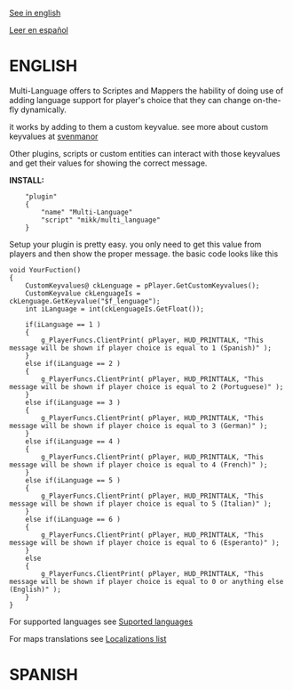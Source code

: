 [See in english](#english)

[Leer en español](#spanish)

# ENGLISH

Multi-Language offers to Scriptes and Mappers the hability of doing use of adding language support for player's choice that they can change on-the-fly dynamically.

it works by adding to them a custom keyvalue. see more about custom keyvalues at [svenmanor](https://sites.google.com/site/svenmanor/entguide/custom-keyvalues)

Other plugins, scripts or custom entities can interact with those keyvalues and get their values for showing the correct message.

**INSTALL:**
```angelscript
	"plugin"
	{
		"name" "Multi-Language"
		"script" "mikk/multi_language"
	}
```

Setup your plugin is pretty easy. you only need to get this value from players and then show the proper message. the basic code looks like this

```angelscript
void YourFuction()
{
	CustomKeyvalues@ ckLenguage = pPlayer.GetCustomKeyvalues();
	CustomKeyvalue ckLenguageIs = ckLenguage.GetKeyvalue("$f_lenguage");
	int iLanguage = int(ckLenguageIs.GetFloat());

	if(iLanguage == 1 )
	{
		g_PlayerFuncs.ClientPrint( pPlayer, HUD_PRINTTALK, "This message will be shown if player choice is equal to 1 (Spanish)" );
	}
	else if(iLanguage == 2 )
	{
		g_PlayerFuncs.ClientPrint( pPlayer, HUD_PRINTTALK, "This message will be shown if player choice is equal to 2 (Portuguese)" );
	}
	else if(iLanguage == 3 )
	{
		g_PlayerFuncs.ClientPrint( pPlayer, HUD_PRINTTALK, "This message will be shown if player choice is equal to 3 (German)" );
	}
	else if(iLanguage == 4 )
	{
		g_PlayerFuncs.ClientPrint( pPlayer, HUD_PRINTTALK, "This message will be shown if player choice is equal to 4 (French)" );
	}
	else if(iLanguage == 5 )
	{
		g_PlayerFuncs.ClientPrint( pPlayer, HUD_PRINTTALK, "This message will be shown if player choice is equal to 5 (Italian)" );
	}
	else if(iLanguage == 6 )
	{
		g_PlayerFuncs.ClientPrint( pPlayer, HUD_PRINTTALK, "This message will be shown if player choice is equal to 6 (Esperanto)" );
	}
	else
	{
		g_PlayerFuncs.ClientPrint( pPlayer, HUD_PRINTTALK, "This message will be shown if player choice is equal to 0 or anything else (English)" );
	}
}
```

For supported languages see [Suported languages](https://github.com/Mikk155/Sven-Co-op/wiki/Supported-Languages)

For maps translations see [Localizations list](https://github.com/Mikk155/Sven-Co-op/wiki/Localizations)

# SPANISH
